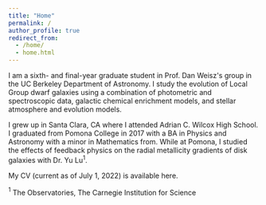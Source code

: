 ```yaml
---
title: "Home"
permalink: /
author_profile: true
redirect_from: 
  - /home/
  - home.html
---
```


I am a sixth- and final-year graduate student in Prof. Dan Weisz's group in the UC Berkeley Department of Astronomy. I study the evolution of Local Group dwarf galaxies using a combination of photometric and spectroscopic data, galactic chemical enrichment models, and stellar atmosphere and evolution models. 

I grew up in Santa Clara, CA where I attended Adrian C. Wilcox High School. I graduated from Pomona College in 2017 with a BA in Physics and Astronomy with a minor in Mathematics from. While at Pomona, I studied the effects of feedback physics on the radial metallicity gradients of disk galaxies with Dr. Yu Lu$^1$.

My CV (current as of July 1, 2022) is available here.

$^1$ The Observatories, The Carnegie Institution for Science 
